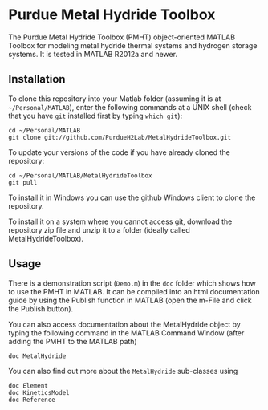 Purdue Metal Hydride Toolbox
===============================

The Purdue Metal Hydride Toolbox (PMHT) object-oriented MATLAB Toolbox for modeling 
metal hydride thermal systems and hydrogen storage systems. It is tested in
MATLAB R2012a and newer.


Installation
------------------------------
To clone this repository into your Matlab folder (assuming it is at 
`~/Personal/MATLAB`), enter the following commands at a UNIX shell 
(check that you have `git` installed first by typing `which git`):

    cd ~/Personal/MATLAB
    git clone git://github.com/PurdueH2Lab/MetalHydrideToolbox.git
    
To update your versions of the code if you have already cloned the repository:

    cd ~/Personal/MATLAB/MetalHydrideToolbox
    git pull

To install it in Windows you can use the github Windows client to clone the
repository.

To install it on a system where you cannot access git, download the repository
zip file and unzip it to a folder (ideally called MetalHydrideToolbox).


Usage
------------------------------
There is a demonstration script (`Demo.m`) in the `doc` folder which shows
how to use the PMHT in MATLAB. It can be compiled into an html documentation
guide by using the Publish function in MATLAB (open the m-File and click the
Publish button).

You can also access documentation about the MetalHydride object by typing the
following command in the MATLAB Command Window (after adding the PMHT to the
MATLAB path)

    doc MetalHydride

You can also find out more about the `MetalHydride` sub-classes using

    doc Element
    doc KineticsModel
    doc Reference
